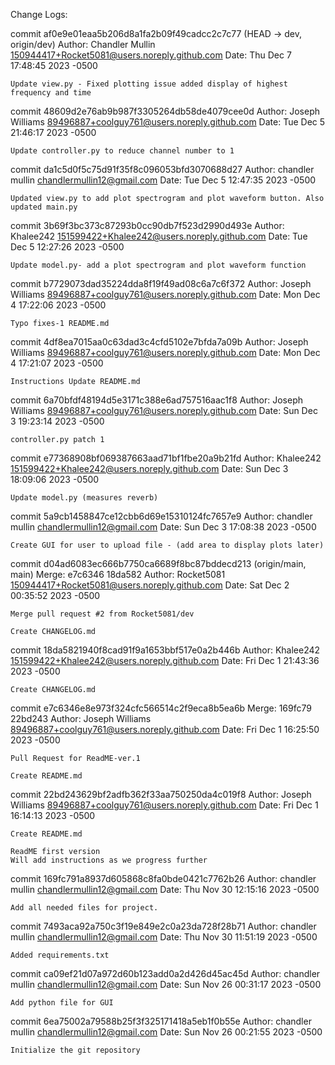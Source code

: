 Change Logs: 

commit af0e9e01eaa5b206d8a1fa2b09f49cadcc2c7c77 (HEAD -> dev, origin/dev)
Author: Chandler Mullin <150944417+Rocket5081@users.noreply.github.com>
Date:   Thu Dec 7 17:48:45 2023 -0500

    Update view.py - Fixed plotting issue added display of highest frequency and time

commit 48609d2e76ab9b987f3305264db58de4079cee0d
Author: Joseph Williams <89496887+coolguy761@users.noreply.github.com>
Date:   Tue Dec 5 21:46:17 2023 -0500

    Update controller.py to reduce channel number to 1

commit da1c5d0f5c75d91f35f8c096053bfd3070688d27
Author: chandler mullin <chandlermullin12@gmail.com>
Date:   Tue Dec 5 12:47:35 2023 -0500

    Updated view.py to add plot spectrogram and plot waveform button. Also updated main.py

commit 3b69f3bc373c87293b0cc90db7f523d2990d493e
Author: Khalee242 <151599422+Khalee242@users.noreply.github.com>
Date:   Tue Dec 5 12:27:26 2023 -0500

    Update model.py- add a plot spectrogram and plot waveform function

commit b7729073dad35224dda8f19f49ad08c6a7c6f372
Author: Joseph Williams <89496887+coolguy761@users.noreply.github.com>
Date:   Mon Dec 4 17:22:06 2023 -0500

    Typo fixes-1 README.md

commit 4df8ea7015aa0c63dad3c4cfd5102e7bfda7a09b
Author: Joseph Williams <89496887+coolguy761@users.noreply.github.com>
Date:   Mon Dec 4 17:21:07 2023 -0500

    Instructions Update README.md

commit 6a70bfdf48194d5e3171c388e6ad757516aac1f8
Author: Joseph Williams <89496887+coolguy761@users.noreply.github.com>
Date:   Sun Dec 3 19:23:14 2023 -0500

    controller.py patch 1

commit e77368908bf069387663aad71bf1fbe20a9b21fd
Author: Khalee242 <151599422+Khalee242@users.noreply.github.com>
Date:   Sun Dec 3 18:09:06 2023 -0500

    Update model.py (measures reverb)

commit 5a9cb1458847ce12cbb6d69e15310124fc7657e9
Author: chandler mullin <chandlermullin12@gmail.com>
Date:   Sun Dec 3 17:08:38 2023 -0500

    Create GUI for user to upload file - (add area to display plots later)

commit d04ad6083ec666b7750ca6689f8bc87bddecd213 (origin/main, main)
Merge: e7c6346 18da582
Author: Rocket5081 <150944417+Rocket5081@users.noreply.github.com>
Date:   Sat Dec 2 00:35:52 2023 -0500

    Merge pull request #2 from Rocket5081/dev

    Create CHANGELOG.md

commit 18da5821940f8cad91f9a1653bbf517e0a2b446b
Author: Khalee242 <151599422+Khalee242@users.noreply.github.com>
Date:   Fri Dec 1 21:43:36 2023 -0500

    Create CHANGELOG.md

commit e7c6346e8e973f324cfc566514c2f9eca8b5ea6b
Merge: 169fc79 22bd243
Author: Joseph Williams <89496887+coolguy761@users.noreply.github.com>
Date:   Fri Dec 1 16:25:50 2023 -0500

    Pull Request for ReadME-ver.1

    Create README.md

commit 22bd243629bf2adfb362f33aa750250da4c019f8
Author: Joseph Williams <89496887+coolguy761@users.noreply.github.com>
Date:   Fri Dec 1 16:14:13 2023 -0500

    Create README.md

    ReadME first version
    Will add instructions as we progress further

commit 169fc791a8937d605868c8fa0bde0421c7762b26
Author: chandler mullin <chandlermullin12@gmail.com>
Date:   Thu Nov 30 12:15:16 2023 -0500

    Add all needed files for project.

commit 7493aca92a750c3f19e849e2c0a23da728f28b71
Author: chandler mullin <chandlermullin12@gmail.com>
Date:   Thu Nov 30 11:51:19 2023 -0500

    Added requirements.txt

commit ca09ef21d07a972d60b123add0a2d426d45ac45d
Author: chandler mullin <chandlermullin12@gmail.com>
Date:   Sun Nov 26 00:31:17 2023 -0500

    Add python file for GUI

commit 6ea75002a79588b25f3f325171418a5eb1f0b55e
Author: chandler mullin <chandlermullin12@gmail.com>
Date:   Sun Nov 26 00:21:55 2023 -0500

    Initialize the git repository
